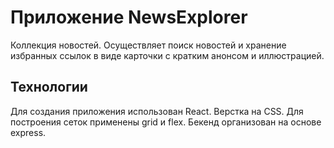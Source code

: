# Приложение NewsExplorer

Коллекция новостей. Осуществляет поиск новостей и хранение избранных ссылок в виде карточки с кратким анонсом и иллюстрацией.
## Технологии

Для создания приложения использован React.  Верстка на CSS. Для построения сеток применены grid и flex. 
Бекенд организован на основе express.
